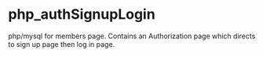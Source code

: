 # php_authSignupLogin
php/mysql for members page. Contains an Authorization page which directs to sign up page then log in page.


